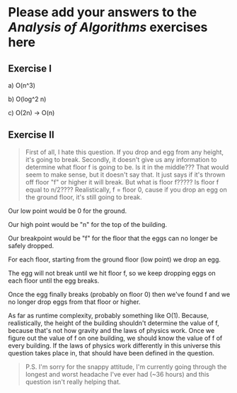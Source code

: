 # Please add your answers to the ***Analysis of  Algorithms*** exercises here

## Exercise I

a) O(n^3)

b) O(log^2 n)

c) O(2n) -> O(n)

## Exercise II

> First of all, I hate this question. If you drop and egg from any height, it's going to break.
> Secondly, it doesn't give us any information to determine what floor f is going to be. Is it in the middle???
> That would seem to make sense, but it doesn't say that. It just says if it's thrown off floor "f" or higher it will break.
> But what is floor f????? Is floor f equal to n/2???? Realistically, f = floor 0, cause if you drop an egg on the ground floor,
> it's still going to break.

Our low point would be 0 for the ground.

Our high point would be "n" for the top of the building.

Our breakpoint would be "f" for the floor that the eggs can no longer be safely dropped.

For each floor, starting from the ground floor (low point) we drop an egg.

The egg will not break until we hit floor f, so we keep dropping eggs on each floor until the egg breaks.

Once the egg finally breaks (probably on floor 0) then we've found f and we no longer drop eggs from that floor or higher.

As far as runtime complexity, probably something like O(1). Because, realistically, the height of the building shouldn't determine
the value of f, because that's not how gravity and the laws of physics work. Once we figure out the value of f on one building, we should know the value of f of every building. If the laws of physics work differently in this universe this question takes place in, that should have been defined in the question.

> P.S. I'm sorry for the snappy attitude, I'm currently going through the longest and worst headache I've ever had (~36 hours) and this question isn't really helping that.
